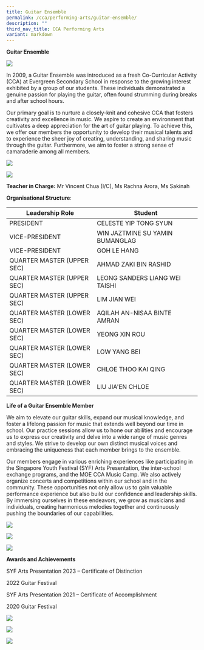 ```yaml
---
title: Guitar Ensemble
permalink: /cca/performing-arts/guitar-ensemble/
description: ""
third_nav_title: CCA Performing Arts
variant: markdown
---
```

**Guitar Ensemble**

![](/images/g3%20syf%202023.jpeg)

In 2009, a Guitar Ensemble was introduced as a fresh Co-Curricular Activity (CCA) at Evergreen Secondary School in response to the growing interest exhibited by a group of our students. These individuals demonstrated a genuine passion for playing the guitar, often found strumming during breaks and after school hours.

Our primary goal is to nurture a closely-knit and cohesive CCA that fosters creativity and excellence in music. We aspire to create an environment that cultivates a deep appreciation for the art of guitar playing. To achieve this, we offer our members the opportunity to develop their musical talents and to experience the sheer joy of creating, understanding, and sharing music through the guitar. Furthermore, we aim to foster a strong sense of camaraderie among all members.

![](/images/g1%20syf%202023.jpeg)

![](/images/g2%20syf%202023.jpeg)

**Teacher in Charge:** Mr Vincent Chua (I/C), Ms Rachna Arora, Ms Sakinah

**Organisational Structure**:

| Leadership Role | Student                                  |
|---------------------------------|-------------------------------------------------------|
| PRESIDENT | CELESTE YIP TONG SYUN                                           |
| VICE-PRESIDENT | WIN JAZTMINE SU YAMIN BUMANGLAG                                          |
| VICE-PRESIDENT | GOH LE HANG                                             |
| QUARTER MASTER (UPPER SEC)          | AHMAD ZAKI BIN RASHID                                    |
| QUARTER MASTER (UPPER SEC)                | LEONG SANDERS LIANG WEI TAISHI                                     |
| QUARTER MASTER (UPPER SEC)                | LIM JIAN WEI                                     |
| QUARTER MASTER (LOWER SEC)         | AQILAH AN-NISAA BINTE AMRAN                                   |
| QUARTER MASTER (LOWER SEC)                           | YEONG XIN ROU                    |
| QUARTER MASTER (LOWER SEC)                | LOW YANG BEI                                    |
| QUARTER MASTER (LOWER SEC)                | CHLOE THOO KAI QING                                    |
| QUARTER MASTER (LOWER SEC)                | LIU JIA'EN CHLOE                                    |

**Life of a Guitar Ensemble Member**

We aim to elevate our guitar skills, expand our musical knowledge, and foster a lifelong passion for music that extends well beyond our time in school. Our practice sessions allow us to hone our abilities and encourage us to express our creativity and delve into a wide range of music genres and styles. We strive to develop our own distinct musical voices and embracing the uniqueness that each member brings to the ensemble.

Our members engage in various enriching experiences like participating in the Singapore Youth Festival (SYF) Arts Presentation, the inter-school exchange programs, and the MOE CCA Music Camp. We also actively organize concerts and competitions within our school and in the community. These opportunities not only allow us to gain valuable performance experience but also build our confidence and leadership skills. By immersing ourselves in these endeavors, we grow as musicians and individuals, creating harmonious melodies together and continuously pushing the boundaries of our capabilities.

![](/images/g7%20inter-school%20guitar%20exchange%202023%20at%20saint%20anthony's%20canossian%20secondary%20school.jpeg)

![](/images/151124%20CCA%20photos%20update/Guitar/2_Guitar_practice_for_National_Day_2024.jpg)

![](/images/151124%20CCA%20photos%20update/Guitar/3_Performing_for_National_Day_Concert_2024.jpg)

**Awards and Achievements**

SYF Arts Presentation 2023 – Certificate of Distinction

2022 Guitar Festival

SYF Arts Presentation 2021 – Certificate of Accomplishment

2020 Guitar Festival

![](/images/g5%20syf%202023.jpeg)

![](/images/151124%20CCA%20photos%20update/Guitar/5_Photos_of_members_during_guitar_practice.jpg)

![](/images/151124%20CCA%20photos%20update/Guitar/1_CCA_Photo_on_CCA_Open_House_Day_2024.jpg)